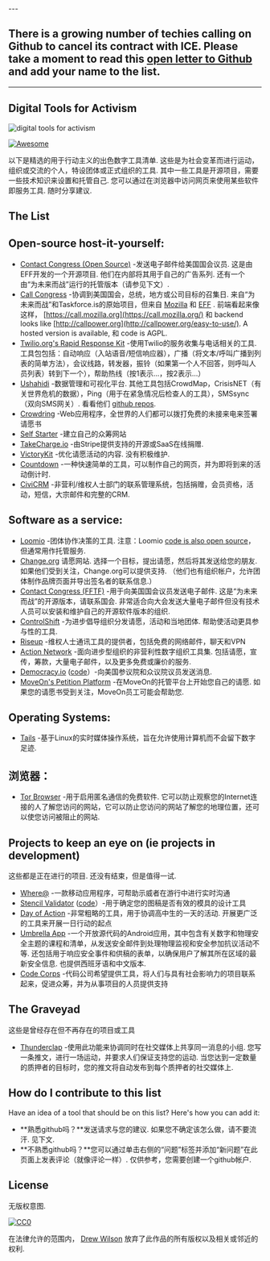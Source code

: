 <div class="github-widget" data-repo="drewrwilson/toolsforactivism"></div>
<script async src="https://pagead2.googlesyndication.com/pagead/js/adsbygoogle.js"></script><ins class="adsbygoogle" style="display:block" data-ad-client="ca-pub-6890694312814945" data-ad-slot="5473692530" data-ad-format="auto"  data-full-width-responsive="true"></ins><script>(adsbygoogle = window.adsbygoogle || []).push({});</script>
---

## There is a growing number of techies calling on Github to cancel its contract with ICE. Please take a moment to read this [open letter to Github](https://github.com/drop-ice/dear-github-2.0) and add your name to the list.

---


## Digital Tools for Activism

![digital tools for activism](https://raw.githubusercontent.com/drewrwilson/toolsforactivism/master/digital-tool.jpg "digital tools for activism")

[![Awesome](https://cdn.rawgit.com/sindresorhus/awesome/d7305f38d29fed78fa85652e3a63e154dd8e8829/media/badge.svg)](https://github.com/sindresorhus/awesome)

 以下是精选的用于行动主义的出色数字工具清单.  这些是为社会变革而进行运动，组织或交流的个人，特设团体或正式组织的工具.  其中一些工具是开源项目，需要一些技术知识来设置和托管自己.  您可以通过在浏览器中访问网页来使用某些软件即服务工具.  随时分享建议.




## The List

## Open-source host-it-yourself:

 * [Contact Congress (Open Source)](https://github.com/EFForg/contact-congress)  -发送电子邮件给美国国会议员.  这是由EFF开发的一个开源项目.  他们在内部将其用于自己的广告系列.  还有一个由“为未来而战”运行的托管版本（请参见下文）.
 * [Call Congress](https://github.com/fightforthefuture/call-congress)  -协调到美国国会，总统，地方或公司目标的召集日.  来自“为未来而战”和Taskforce.is的原始项目，但来自 [Mozilla](https://github.com/mozilla/call-congress) 和 [EFF](https://github.com/effOrg/call-congress/tree/refactor/master) .  前端看起来像这样， [https://call.mozilla.org](https://call.mozilla.org/) 和 backend looks like [http://callpower.org](http://callpower.org/easy-to-use/). A hosted version is available, 和 code is AGPL.
 * [Twilio.org's Rapid Response Kit](https://github.com/Twilio-org/rapid-response-kit)  -使用Twilio的服务收集与电话相关的工具.  工具包包括：自动响应（入站语音/短信响应器），广播（将文本/呼叫广播到列表的简单方法），会议线路，转发器，振铃（如果第一个人不回答，则呼叫人员列表）转到下一个），帮助热线（按1表示...，按2表示...）
 * [Ushahidi](https://www.ushahidi.com/)  -数据管理和可视化平台.  其他工具包括CrowdMap，CrisisNET（有关世界危机的数据），Ping（用于在紧急情况后检查人的工具），SMSsync（双向SMS网关）.  看看他们 [github repos](https://github.com/ushahidi).
 * [Crowdring](https://github.com/therules/CrowdRing) -Web应用程序，全世界的人们都可以拨打免费的未接来电来签署请愿书
 * [Self Starter](https://github.com/lockitron/selfstarter) -建立自己的众筹网站
 * [TakeCharge.io](https://github.com/controlshift/prague-server) -由Stripe提供支持的开源或SaaS在线捐赠.
 * [VictoryKit](http://www.victorykitapp.com)  -优化请愿活动的内容.  没有积极维护.
 * [Countdown](https://github.com/drewrwilson/countdown) -一种快速简单的工具，可以制作自己的网页，并为即将到来的活动倒计时.
 * [CiviCRM](https://civicrm.org/) -非营利/维权人士部门的联系管理系统，包括捐赠，会员资格，活动，短信，大宗邮件和完整的CRM.

## Software as a service:

 * [Loomio](https://www.loomio.org/)  -团体协作决策的工具.  注意：Loomio [code is also open source](https://github.com/loomio/loomio)，但通常用作托管服务.
 * [Change.org](https://www.change.org/)  请愿网站.  选择一个目标，提出请愿，然后将其发送给您的朋友.  如果他们受到关注，Change.org可以提供支持.  （他们也有组织帐户，允许团体制作品牌页面并导出签名者的联系信息.）
 * [Contact Congress (FFTF)](http://congress.fightforthefuture.org/)  -用于向美国国会议员发送电子邮件.  这是“为未来而战”的开源版本，请联系国会.  非常适合向大会发送大量电子邮件但没有技术人员可以安装和维护自己的开源软件版本的组织.
 * [ControlShift](https://www.controlshiftlabs.com/)  -为进步倡导组织分发请愿，活动和当地团体.  帮助使活动更具参与性的工具.
 * [Riseup](http://riseup.net/) -维权人士通讯工具的提供者，包括免费的网络邮件，聊天和VPN
 * [Action Network](https://actionnetwork.org)  -面向进步型组织的非营利性数字组织工具集.  包括请愿，宣传，筹款，大量电子邮件，以及更多免费或廉价的服务.
 * [Democracy.io](https://democracy.io) ([code](https://github.com/sinak/democracy.io)）-向美国参议院和众议院议员发送消息. 
 * [MoveOn's Petition Platform](https://petitions.moveon.org/)  -在MoveOn的托管平台上开始您自己的请愿.  如果您的请愿书受到关注，MoveOn员工可能会帮助您.
 
## Operating Systems:

 * [Tails](https://tails.boum.org/) -基于Linux的实时媒体操作系统，旨在允许使用计算机而不会留下数字足迹.
 
 ## 浏览器：

 * [Tor Browser](https://github.com/TheTorProject/gettorbrowser)  -用于启用匿名通信的免费软件.  它可以防止观察您的Internet连接的人了解您访问的网站，它可以防止您访问的网站了解您的地理位置，还可以使您访问被阻止的网站.

## Projects to keep an eye on (ie projects in development)

 这些都是正在进行的项目.  还没有结束，但是值得一试.

 * [Where@](https://github.com/the-learning-collective/whereat-macroid) -一款移动应用程序，可帮助示威者在游行中进行实时沟通
 * [Stencil Validator](https://drewrwilson.com/stencilvalidator/) ([code](https://github.com/drewrwilson/stencilvalidator)）-用于确定您的图稿是否有效的模具的设计工具
 * [Day of Action](https://github.com/handsupwalkout/handsupwalkout.github.io)  -非常粗略的工具，用于协调高中生的一天的活动.  开展更广泛的工具来开展一日行动的起点
 * [Umbrella App](https://github.com/securityfirst/Umbrella_android)  -一个开放源代码的Android应用，其中包含有关数字和物理安全主题的课程和清单，从发送安全邮件到处理物理监视和安全参加抗议活动不等.  还包括用于响应安全事件和供稿的表单，以确保用户了解其所在区域的最新安全信息.  也提供西班牙语和中文版本.
 * [Code Corps](https://github.com/code-corps) -代码公司希望提供工具，将人们与具有社会影响力的项目联系起来，促进众筹，并为从事项目的人员提供支持 

## The Graveyad

这些是曾经存在但不再存在的项目或工具
 * [Thunderclap](http://thunderclap.it)  -使用此功能来协调同时在社交媒体上共享同一消息的小组.  您写一条推文，进行一场运动，并要求人们保证支持您的运动.  当您达到一定数量的质押者的目标时，您的推文将自动发布到每个质押者的社交媒体上.


## How do I contribute to this list

Have an idea of a tool that should be on this list? Here's how you can add it:
  * **熟悉github吗？**发送请求与您的建议.  如果您不确定该怎么做，请不要流汗.  见下文.
  * **不熟悉github吗？**您可以通过单击右侧的“问题”标签并添加“新问题”在此页面上发表评论（就像评论一样）.  仅供参考，您需要创建一个github帐户.

## License

无版权意图.

[![CC0](https://i.creativecommons.org/p/zero/1.0/88x31.png)](https://creativecommons.org/publicdomain/zero/1.0/)

在法律允许的范围内， [Drew Wilson](https://drewrwilson.com) 放弃了此作品的所有版权以及相关或邻近的权利.
